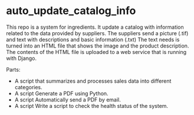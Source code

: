 # auto_update_catalog_info

This repo is  a system for ingredients. It update a catalog with information related to the data provided by suppliers.
The suppliers send a picture (.tif) and text with descriptions and basic information (.txt)
The text needs is turned into an HTML file that shows the image and the product description. 
The contents of the HTML file is uploaded to a web service that is running with Django.

Parts:

 - A script that summarizes and processes sales data into different categories.
 - A script Generate a PDF using Python.
 - A script Automatically send a PDF by email.
 - A script Write a script to check the health status of the system.


